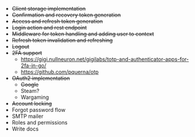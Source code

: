 * ~~Client storage implementation~~
* ~~Confirmation and recovery token generation~~
* ~~Access and refresh token generation~~
* ~~Login action and rest endpoint~~
* ~~Middleware for token handling and adding user to context~~
* ~~Refresh token invalidation and refreshing~~
* ~~Logout~~
* ~~2FA support~~
  * https://gigi.nullneuron.net/gigilabs/totp-and-authenticator-apps-for-2fa-in-go/
  * https://github.com/pquerna/otp
* ~~OAuth2 implementation~~
  * ~~Google~~
  * Steam?
  * Wargaming
* ~~Account locking~~
* Forgot password flow
* SMTP mailer
* Roles and permissions
* Write docs